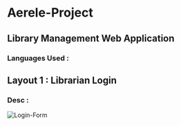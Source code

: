 # Aerele-Project

## Library Management Web Application

### Languages Used : 

## Layout 1 : Librarian Login
### Desc : 

![Login-Form](https://github.com/Mithunragu/Aerele-Project/assets/135326912/3462b0d6-522e-495f-b781-a6d38a5f91a2)

